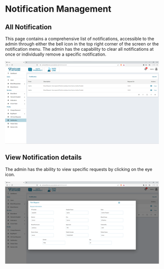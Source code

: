 # Notification Management

## All Notification

This page contains a comprehensive list of notifications, accessible to the admin through either the bell icon in the top right corner of the screen or the notification menu. The admin has the capability to clear all notifications at once or individually remove a specific notification.

![Logo](./images/admin/notification/notif.png)

## View Notification details

The admin has the ability to view specific requests by clicking on the eye icon.

![Logo](./images/admin/notification/noti-view.png)
